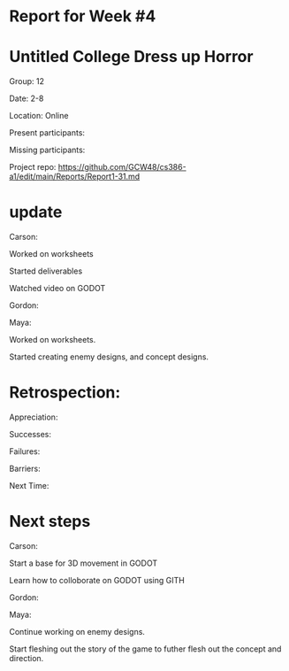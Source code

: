 # Report for Week #4

# Untitled College Dress up Horror 

Group: 12

Date: 2-8

Location: Online

Present participants: 

Missing participants: 

Project repo: https://github.com/GCW48/cs386-a1/edit/main/Reports/Report1-31.md

# update 

Carson:

Worked on worksheets

Started deliverables

Watched video on GODOT


Gordon:




Maya: 

Worked on worksheets.

Started creating enemy designs, and concept designs.

# Retrospection:


Appreciation:

Successes: 

Failures: 

Barriers:

Next Time: 

# Next steps 


Carson: 

Start a base for 3D movement in GODOT

Learn how to colloborate on GODOT using GITH


Gordon:



Maya: 

Continue working on enemy designs.

Start fleshing out the story of the game to futher flesh out the concept and direction.
